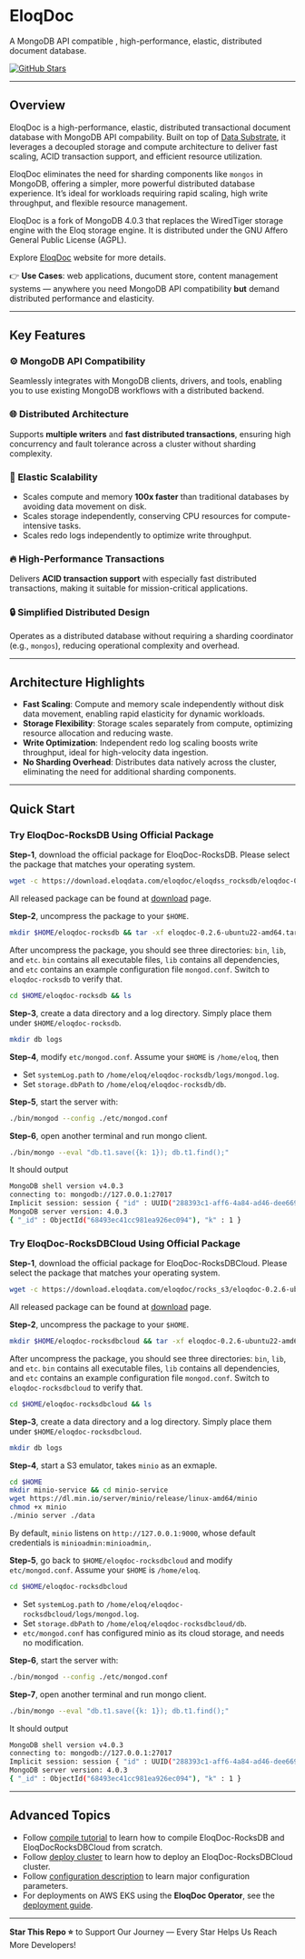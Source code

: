 # EloqDoc

A MongoDB API compatible , high-performance, elastic, distributed document database.

[![GitHub Stars](https://img.shields.io/github/stars/eloqdata/eloqdoc?style=social)](https://github.com/eloqdata/eloqdoc/stargazers)

---

## Overview

EloqDoc is a high-performance, elastic, distributed transactional document database with MongoDB API compability. Built on top of [Data Substrate](https://www.eloqdata.com/blog/2024/08/11/data-substrate), it leverages a decoupled storage and compute architecture to deliver fast scaling, ACID transaction support, and efficient resource utilization.

EloqDoc eliminates the need for sharding components like `mongos` in MongoDB, offering a simpler, more powerful distributed database experience. It’s ideal for workloads requiring rapid scaling, high write throughput, and flexible resource management.

EloqDoc is a fork of MongoDB 4.0.3 that replaces the WiredTiger storage engine with the Eloq storage engine. It is distributed under the GNU Affero General Public License (AGPL).

Explore [EloqDoc](https://www.eloqdata.com/product/eloqdoc) website for more details.

👉 **Use Cases**: web applications, ducument store, content management systems — anywhere you need MongoDB API compatibility **but** demand distributed performance and elasticity.

---

## Key Features

### ⚙️ MongoDB API Compatibility

Seamlessly integrates with MongoDB clients, drivers, and tools, enabling you to use existing MongoDB workflows with a distributed backend.

### 🌐 Distributed Architecture

Supports **multiple writers** and **fast distributed transactions**, ensuring high concurrency and fault tolerance across a cluster without sharding complexity.

### 🔄 Elastic Scalability

- Scales compute and memory **100x faster** than traditional databases by avoiding data movement on disk.
- Scales storage independently, conserving CPU resources for compute-intensive tasks.
- Scales redo logs independently to optimize write throughput.

### 🔥 High-Performance Transactions

Delivers **ACID transaction support** with especially fast distributed transactions, making it suitable for mission-critical applications.

### 🔒 Simplified Distributed Design

Operates as a distributed database without requiring a sharding coordinator (e.g., `mongos`), reducing operational complexity and overhead.

---

## Architecture Highlights

- **Fast Scaling**: Compute and memory scale independently without disk data movement, enabling rapid elasticity for dynamic workloads.
- **Storage Flexibility**: Storage scales separately from compute, optimizing resource allocation and reducing waste.
- **Write Optimization**: Independent redo log scaling boosts write throughput, ideal for high-velocity data ingestion.
- **No Sharding Overhead**: Distributes data natively across the cluster, eliminating the need for additional sharding components.

---

## Quick Start

### Try EloqDoc-RocksDB Using Official Package

**Step-1**, download the official package for EloqDoc-RocksDB. Please select the package that matches your operating system.

```bash
wget -c https://download.eloqdata.com/eloqdoc/eloqdss_rocksdb/eloqdoc-0.2.6-ubuntu22-amd64.tar.gz
```

All released package can be found at [download](https://www.eloqdata.com/download) page.

**Step-2**, uncompress the package to your `$HOME`.

```bash
mkdir $HOME/eloqdoc-rocksdb && tar -xf eloqdoc-0.2.6-ubuntu22-amd64.tar.gz -C $HOME/eloqdoc-rocksdb
```

After uncompress the package, you should see three directories: `bin`, `lib`, and `etc`.
`bin` contains all executable files, `lib` contains all dependencies, and `etc` contains an example configuration file `mongod.conf`. Switch to `eloqdoc-rocksdb` to verify that.

```bash
cd $HOME/eloqdoc-rocksdb && ls
```

**Step-3**, create a data directory and a log directory. Simply place them under `$HOME/eloqdoc-rocksdb`.

```bash
mkdir db logs
```

**Step-4**, modify  `etc/mongod.conf`. Assume your `$HOME` is `/home/eloq`, then

* Set `systemLog.path` to `/home/eloq/eloqdoc-rocksdb/logs/mongod.log`.
* Set `storage.dbPath` to `/home/eloq/eloqdoc-rocksdb/db`.

**Step-5**, start the server with:

```bash
./bin/mongod --config ./etc/mongod.conf
```

**Step-6**, open another terminal and run mongo client.

```bash
./bin/mongo --eval "db.t1.save({k: 1}); db.t1.find();"
```

It should output

```bash
MongoDB shell version v4.0.3
connecting to: mongodb://127.0.0.1:27017
Implicit session: session { "id" : UUID("288393c1-aff6-4a84-ad46-dee6691b361d") }
MongoDB server version: 4.0.3
{ "_id" : ObjectId("68493ec41cc981ea926ec094"), "k" : 1 }
```

### Try EloqDoc-RocksDBCloud Using Official Package

**Step-1**, download the official package for EloqDoc-RocksDBCloud. Please select the package that matches your operating system.

```bash
wget -c https://download.eloqdata.com/eloqdoc/rocks_s3/eloqdoc-0.2.6-ubuntu22-amd64.tar.gz
```

All released package can be found at [download](https://www.eloqdata.com/download) page.

**Step-2**, uncompress the package to your `$HOME`.

```bash
mkdir $HOME/eloqdoc-rocksdbcloud && tar -xf eloqdoc-0.2.6-ubuntu22-amd64.tar.gz -C $HOME/eloqdoc-rocksdbcloud
```

After uncompress the package, you should see three directories: `bin`, `lib`, and `etc`.
`bin` contains all executable files, `lib` contains all dependencies, and `etc` contains an example configuration file `mongod.conf`. Switch to `eloqdoc-rocksdbcloud` to verify that.

```bash
cd $HOME/eloqdoc-rocksdbcloud && ls
```

**Step-3**, create a data directory and a log directory. Simply place them under `$HOME/eloqdoc-rocksdbcloud`.

```bash
mkdir db logs
```

**Step-4**, start a S3 emulator, takes `minio` as an exmaple.

```bash
cd $HOME
mkdir minio-service && cd minio-service
wget https://dl.min.io/server/minio/release/linux-amd64/minio
chmod +x minio
./minio server ./data
```

By default, `minio` listens on `http://127.0.0.1:9000`, whose default credentials is `minioadmin:minioadmin`,.

**Step-5**, go back to `$HOME/eloqdoc-rocksdbcloud` and modify `etc/mongod.conf`. Assume your `$HOME` is `/home/eloq`.

```bash
cd $HOME/eloqdoc-rocksdbcloud
```

* Set `systemLog.path` to `/home/eloq/eloqdoc-rocksdbcloud/logs/mongod.log`.
* Set `storage.dbPath` to `/home/eloq/eloqdoc-rocksdbcloud/db`.
* `etc/mongod.conf` has configured minio as its cloud storage, and needs no modification.

**Step-6**, start the server with:

```bash
./bin/mongod --config ./etc/mongod.conf
```

**Step-7**, open another terminal and run mongo client.

```bash
./bin/mongo --eval "db.t1.save({k: 1}); db.t1.find();"
```

It should output

```bash
MongoDB shell version v4.0.3
connecting to: mongodb://127.0.0.1:27017
Implicit session: session { "id" : UUID("288393c1-aff6-4a84-ad46-dee6691b361d") }
MongoDB server version: 4.0.3
{ "_id" : ObjectId("68493ec41cc981ea926ec094"), "k" : 1 }
```

---

## Advanced Topics

* Follow [compile tutorial](docs/how-to-compile.md) to learn how to compile EloqDoc-RocksDB and EloqDocRocksDBCloud from scratch.
* Follow [deploy cluster](docs/how-to-deploy-cluster.md) to learn how to deploy an EloqDoc-RocksDBCloud cluster.
* Follow [configuration description](docs/configuration-description.md) to learn major configuration parameters.
* For deployments on AWS EKS using the **EloqDoc Operator**, see the [deployment guide](docs/deploy-with-operator.md).
---

**Star This Repo ⭐** to Support Our Journey — Every Star Helps Us Reach More Developers!
